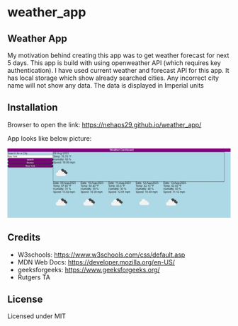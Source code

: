 # weather_app

## Weather App
My motivation behind creating this app was to get weather forecast for next 5 days. This app is build with using openweather API (which requires key authentication). I have used current weather and forecast API for this app. It has local storage which show already searched cities. Any incorrect city name will not show any data. The data is displayed in Imperial units

## Installation
Browser to open the link: https://nehaps29.github.io/weather_app/

App looks like below picture:

![Getting Started](./assets/images/pic.JPG)


## Credits
- W3schools: https://www.w3schools.com/css/default.asp
- MDN Web Docs: https://developer.mozilla.org/en-US/
- geeksforgeeks: https://www.geeksforgeeks.org/
- Rutgers TA 



## License
Licensed under MIT